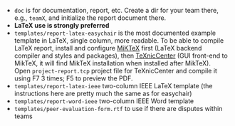 * `doc` is for documentation, report, etc. Create a dir for your team there, e.g., `teamX`, and initialize the report document there.
* **LaTeX use is strongly preferred**
* `templates/report-latex-easychair` is the most documented example template in LaTeX, single column, more readable. To be able to compile LaTeX report, install and configure [MiKTeX](miktex.org) first (LaTeX backend compiler and styles and packages), then [TeXnicCenter](texniccenter.org) (GUI front-end to MikTeX, it will find MikTeX installation when installed after MikTeX). Open `project-report.tcp` project file for TeXnicCenter and compile it using F7 3 times; F5 to preview the PDF.
* `templates/report-latex-ieee` two-column IEEE LaTeX template (the instructions here are pretty much the same as for easychair) 
* `templates/report-word-ieee` two-column IEEE Word template
* `templates/peer-evaluation-form.rtf` to use if there are disputes within teams

